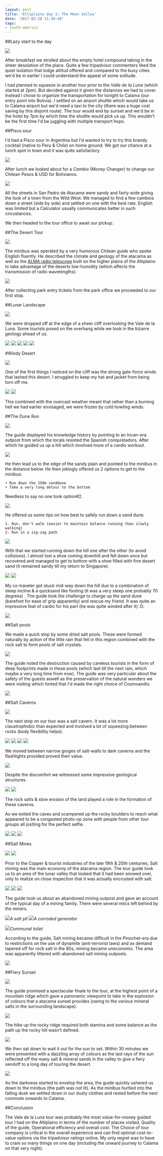 ```yaml
---
layout: post
title: 'Altiplaino day 2: The Moon Valley'
date: '2017-02-28 11:38:48'
tags:
- south-america
---
```


##Lazy start to the day

<img src="https://lh3.googleusercontent.com/daaxply56hZBxCicHQVAf-4D49C8a0hUQyT11-PNiwNGs0XgdSn2UfqrfMGglQtJ8uYec9eBiazIKlvyPGr-JpPU91HW82aBAFcIrgdz3IHwa-VK2xTMVgkAkJPtfe75TrR9GJNa9ISGb_ew_Mf5RikVQiITQmKmxe0D-KGrXIpZPYDOgU-SPIQWGoMdo-Fdadg7v22nMZWNN7ifDx4t4KdAGIXLItZZ7vhRviBT5Wh3mhE7UL5WmCaoSjhqiic_Hf1VkG8Ynx-ZVUWNv94Gn1xp2SOqRng43dJq3-LHGf9KdWhC_um-3eIJcYqZRnbQKHtfCB6pEDPt_zyzPFOLfXLb-PmLitQEuhm4brv0jFMOxHwOLwFF7ZYwu1fIsJIGokUUqJAxQwowEcSW9QY262eZ2Bh5TR0JEEuRaD9vX4BrWVuY42taitX2prbhETfEJLuYPuETZYMfOqG1g08RawsUz-ybxpIja2_yKaG1Uqx56pUNqkw7uHtNazecuzsjhRPJEEf64i6onUra3_3ELwEAPGUNnRk-W4LH5toJkuQUGkKclmYBFaoYwGbJ1VM0BIE3DbS1QGIcEF-1GdJz4sQAclMXhad_VREIRnapDiep1q-fKadxRWegF1l3a2pi4-h_rWeSlfKBNxHZTemVC73ag79orFg-PX0=w1392-h306-no"/>

After breakfast we strolled about the empty hotel compound taking in the sheer desolation of the place. Quite a few tripadvisor commenters liked the quiet isolation that lodge altitud offered and compared to the busy cities we'd be in earlier I could understand the appeal of some solitude.

I had planned to squeeze in another tour prior to the *Valle de la Luna* (which started at 2pm). But decided against it given the distances we had to cover. Instead I chose to organize the transportation for tonight to Calama (our entry point into Bolivia). I settled on an airport shuttle which would take us to Calama airport but we'd need a taxi to the city (there was a huge cost saving by this disjoint route). The tour would end by sunset and we'd be in the hotel by 7pm by which time the shuttle would pick us up. This wouldn't be the first time I'd be juggling with multiple transport hops.

##Pisco sour

I'd had a Pisco sour in Argentina but I'd wanted to try to try this brandy cocktail (native to Peru & Chile) on home ground. We got our chance at a lunch spot in town and it was quite satisfactory.

<img src="https://lh3.googleusercontent.com/6vF9DvrL3vZbZoKPq85ETxEVEaqLq_dHzjGq216ylQQsglD6zNTcq4PQFwNvAuassn4Q2RlHHE9_T6sfWhpR-PuPc99tLDKUrJc7rSTcN6jiWcCHsHQantYc01elRPYMbbUXEuUCiPIVzNTNB6WkK5YuR-iaM45ifmIfjO_p4NckEcqgLpN3oG3KQHtbBQZOwAvHL7NC56-aJ5fM3fkgcJD8eH2kn1cL1bv3THRCyKQvdUHvqPjQDlfPobPOm_0jVyBTk6lYTMyGNkTkGWw9iFuuhnT1bUYsolX01auIlKNBuzbGYfUqXz_g4xTIr2e01tdpzyj8eylkS2PyH63hdb7-bIxwgeBw-H6IjpnInOukDYm_OF1ymb7eN-Yz8OL0tl-Lazo-PaJycPBJ_HEnuTEhqxhy4IxCB8HJy72dJzmcV9HdItQGLM2LhlkHgfD34GOMnd4V1wau9eMciRQ2CgfXH_4Oa13HzK7kelSVD2g9ndFQhH2xfYwpDeWVZxv1Ha5wDmnZkcGOEZAzsDCE1At_MlI7cCWv_hKMhChwt7I75ZQImP9jyIAvsdpFKWXGt3uzsWBiXJQxdSWoKzYajEudPxl_18D9-OEMMafUu6i7mLOJfBuAitSLAg0hGzXDgpMAMb-bvGml_st2-NPtaHWWRu5dcBs0FDE=w417-h740-no"/>

After lunch we looked about for a *Cambio* (Money Changer) to change our Chilean Pesos & USD for Bolivianos.

<img src="https://lh3.googleusercontent.com/BTYdIHjEnhMEuahVkjlvEBZ5XqFuiI4lPFekJl6SJSi_d9W0r2EsIX_lVq3mXx2iwtlH3a6MnfcRZIvN4lbHVkcWBdglNyE_72uCIpI5Bg_5kiAa6fOx1GFyYqs66vNu1rvtRyf53wUDyncOLTyCAgWj9UkYwo0q9APnm4oNtftRNp3Ecu_GQqqDmMl_T-TXxqQucOFO1mAAVBepePGaM0wXo4B6CAegwUtgYq_LlL_3U7qWg1DAHWWoBwH-Ss53jfnyZZ_f9mMBbe8yeX36R4ZPalVjjTBTVczFcpLP_vtePcVoe-HDiKPYSg-UjspM29TJCCm1eSZE-CMIOY-w9v4L8Tilk9kFQYnNOrHzV2tRHhN82gmP_8cQOvMzhM1srzSEFSVIbm8OU-LeTeaW8hK59JuiYg3HllM5fMNAN3Ffg-fbLIuaoOSRlD8BlcLzzYg49w3ULFo3xzSFENLdPkpBDndPekZ-KZvi7jPL7fygv28r3qG4sWiHrNJiQWG3HP0faxSAv4Ia51eic1S2gk5l8bRw_RO2kaf64dfy-TxuT8LmJEVKBai6yHwCxtJ28Y481CCdCe4f12A-weHUD8cOvPhPjYIHFe9ze-Iq1VyQ2mYrqbKI6rkaPHl3FZhHCmOAvQgscaxob16eflAwZRPrtpAi8Jh_nU4=w1316-h740-no"/>

All the streets in San Pedro de Atacama were sandy and fairly wide giving the look of a town from the Wild West. We managed to find a few cambios down a street (side by side) and settled on one with the best rate. English was limited but a Calculator usually communicates better in such circustances.

We then headed to the tour office to await our pickup.

##The Desert Tour

<img src="https://lh3.googleusercontent.com/4v3lnKXAsLdRXmE9y61S4QlxxgLV5oEDwUTAxu6sARxZcpXPQdWgDUB3-C9-KWdvNHVxUQI2MW9i6UdmOxe50We8BAPcShU7XxXlqglhavSzqVCKuf-B4ScWJIP9T_V6LdPu8Uo2YuOAxfbFUFfCdl3gT6pRouMVTyF0my16ICCHkmUFy0UlpHCdPsUknHehiKFK8U6DJdEi7I51IXNBiR-Q3k7ETSjkcyLK6bD0QguJrXNCwtdEjSNk7MauKXZwdW8EeexG2BAzjD8qgA8p7tte2gYfwjGVrQUMTRdMtoBn3oLIAfXrBmcPSJ_mDq9y_CDnXEA5ScN1jOc6rzH_loiac5avtHPQ825KL6BPoHSaqy-mOZJmk3GZUcZuR9a8U84tLJjk9vxz7aWA5O6Jv_lXw74Fk9CNvdUX4_pedtsA456vCn-DEij9sTqFijlmOcYM5pOn6g7UhHaXuAgI-4IYc6wbKXxsg5RUIbctd0k7aQ1Y5IYELD756hALl6mz2G1ZhPNQWVNCtO_2iaKUCFTshotpDFAN-IJ0DBO6rXEcqeKKXlNeI3AqJdLGeIFvcLVEpVqIhwW8inQ0lXobMnLV1iT6qUAgaYKUGKLV6jt7zYCWzzuGX0TWTiNbnkZpUrCI5Ifh-a4xwGRI8QPv5JCa3_FiFBSUbP4=w1307-h739-no"/>

The minibus was operated by a very humorous Chilean guide who spoke English fluently. He described the climate and geology of the atacama as well as the [ALMA radio telescope](http://www.almaobservatory.org/) built on the higher plains of the Altiplaino to take advantage of the deserts low-humidity (which affects the transmission of radio wavelengths).

<img src="https://lh3.googleusercontent.com/rWsVguOHBqWyJ8QthuKjvhAm-W9ML1TTnKT37WG6ZxeXGVDno4JXrGqDguezCPtsx8BE2bkVOUogw5nedd6BOBgsIFAmb7mKSu7Se5UlHrihu15qm4DIkefdP1HzEqhm_x-Pt49mPZaoRYmeOBffP-FZUuhcvFF48DPLNIp3C7OiiMytc4aaaEZzplTliJu80IcgBMGBqonqxai1apG8oEkkp12xs4VdVKblkB-qLbN3Kk4VhOvRYjH_iFby1w1n97KkhiW6KCyyhl-FEhcTRg8me3J7c9hTa1O-ULn2ON5TrIoXJEKA2FlUrVb23PUyDGnQAtJzOC0yvqm5v4e8iolNGo2-Uld_bXnoEpZUx_43Y9gOr8Amxu6R6Uc9oDazycgqXz4MhAn6xYnxrpPkCEa1JAIww12rIXkN5L7F1w3LvZBPPWuqLE5fggQP6Khx0wzzMLyaN3dgfd_oPTgMnKEekrXi5dysR73WGsg3swvZ1ygi7EtrF-iyF1Pv5m0vA1KmQRxEwEEdIBsB-Wy4rIwLriCAASAkueSO-8eec1czovSqEjVwdRvudlNtI403fvnpkKRAlNmhr-5Oa1a-2Tai6C3RHk3bi2DJkJCzglzQdmtinoXLmf1g0mY3ZPey0VevqjeQbme1SQZoVAbe8QXYxh1ZwZ8ZX8k=w1307-h739-no"/>

After collecting park entry tickets from the park office we proceeded to our first stop.

##Lunar Landscape

<img src="https://lh3.googleusercontent.com/Ke28h7vW_gGNEqn9sK97CjElVMbXoIxGc5NiA7anXIyfeie8qHglKgwrS6dB1iAqBq_kRU3dn0HZsFqiPWTlNBqmAOr2XUFaNykGLStz0Xgbeb5u7tQhNl2tiNj6EOdXm9qRk6Z4rWuXtWP_0ndKKTCTyWyo95WIw7z6CYyzenZx6p1ybgJTcC5q7QrqJQIxj6oNP0P_vuZMhshjKZ5dYjPavTLnYMJmwuIoVJBNxI5X95m5NK2q-dJSRmRxE0U1pYN33MOAlkHUFcwTmJRiWsKccE4e3C8ueW-dD7JJD1cGMq4cATLfzkVAB3Fl9To7YObPIwVQ1IKKMNrn6dAzPIlPgHEIVcocTLN62XQhelg66Bumby5gC2hjMQ4y0AC8uupy4Cb5muN5f3HChKinU0iAnAMxvsvrjiefjSUn2gW2Sbr8r7YYvJHIdJqNVzwXBZD6G62dip5GYeGQpyE0HszRbB37sxD8FLDZaTtaZWVDxBYaCB4rwoM-DDNEELQdWoJV96lCuP0jHJACr0JLO4VogAvLdfNb2lNgLxvcTSxSYinOjF-wsZuK2Ez6XC2qT8Oyc0ESZU8U__X8uQX3VBQRMw3FItSFkV0CjBIpfs8f_FCdjXE5PS0F2mX5rOv84J-YWloxp_SLBREnI-JmWWC6z91VTvJgZ9o=w1307-h739-no"/>

We were dropped off at the edge of a sheer cliff overlooking the Vale de la Luna. Some tourists posed on the overhang while we took in the bizarre geology ahead of us.

<img src="https://lh3.googleusercontent.com/qP62XYJcxEGzxWOLXvZVV1wVeAjCf3Vl_tHbHXNer08PuGaHvYwt-fml0_iLipSagK7ru35KtHEII5VEvmtulLNnm5vII2XxbP1un7qxJnGTrcbe0nwHrif004h2Vzq35Gf2siQ9C0TAljcYIzh1-ZHERgVzlgosdw_KUaZaDu_nObe91mNgCoUJzLg_TaJcS9zAaniRroprmr--vZGjKymrb_baWcLl638U3GLWEfqh24-bL6eLUvE1Yhg1vMU4CGsXfgu-sah38l3lazxcQGxX44QOs1LD-d75GjsvH3gAevn3gmyfaENLoX168KHnzrq78ZaaxEpUaoP-ZF6bngKyE_VAupbxR4OsCrLzURBAe3YqJLCpvbncCc0LExQp-1EzkjASuDlfEJbkE8no5kDoDnmwOaWZ2Ak_Qnjdv4N2H5W9w_9DwPCEXS88sW_IfZ7RZ3ZDL_UDNg2OhxwvFrD1xUkIE9mdv_9D-j7Qsm2Qibri7CvJElbN-pw5tB7AXZgYQIR6mr2Ky0K278MNny-a0CnfqulcfMbOB8kRd87QZ4CAefEmKVgReEK7rtFCH3FnASp2N81YbToUYkfDZll8aiUUtoorJcO0vGwuoW39MdIURTd-c2G_iHKujtg1ZxpmQvm3PUMxXkIlyVjy9XEypnMg8e55X20=w461-h306-no"/>

<img src="https://lh3.googleusercontent.com/ZJyPKSVsVKRmjjkv7AHa3JXa6fhCdj0IQXlZF7X2m_NJsFXI-Iur9EJftXgPcappgSqpIVn0wLKHNkOkSgDnOwD7XhvngSD8uLBdIaATuGV-2hqijD4EhbAucGzevUXIUdrQZ82nMyjEz9SGuiYu_dkIjdRq5dSfRnP9G4KsifPVKb294tWPZChLFa1YvKSnEC1Ogd6CFB-wO_OegKMz9Ak1PRCmsV9zmjPz-SFhzsdUk-IfEsAItEtvkhDqa_GyVt0VIxPy6zFMR5HEySyK5mwGHyM5hkeFsdrkPv2NpSxX9SQ9Jq8OwkDkWViXTtTrmT9a_U-6YhjLksKhcrHlGRjE7rReM5kRtb5cFnP1AjBXvRIjninmvN6itJe4RGntezN2Fuins4HVMb7KtTrvHqY-ntvywA0X7OIK_mu7AryDvOYC6vEA4lG51-RhG9n74-2Lx037sqV-M7xNUjJN22wqA1eUDurdkUWxCmFM-gWxG2hkLnehPxOGiPHZkclvzfutDhsgSAhCDCh0arPuCYB7FsSo20_0srqHSb3y303j8H5oNsrz5TBafRKMFBBdLsmho669UMkmVNiYhx6NKzWoL-P15HDgtwYA8YsLB4_LA5i3eNZxpKMovXP6m_Nbp5iR5rXWLudTCQKwXNgZmMylOaRsKlbHIX0=w1309-h740-no"/>

<img src="https://lh3.googleusercontent.com/yNCEecNwxSrMbqi7-bR1j0q3u2G1r4rswws__EbhBpygCXwIXpZujiiYxV9DPceRWFwXwDPSdRRckc5enlOzvCZygEw6lfc-adGiJVx7IRkFW5J_WjG6TuEeUj4bpO5kKhLIlDCxI9hZ83zDK-1YPX04H2D3smCu05c2mL3C6zdZkwmPREKwI0Qy_eJgXxTqet1GQL7GNkEvh_DlnOxcbiNucN0hCVI8yVqm91Rg2N_kISh9OCppyaVMvLBICQAo5Z4M8yK6xHYUJZiHZq1Uc7p0DvWsB8XbKfko7FJBHzZtJfCoIen7xM8ovDj_5kF1TAv3dcAzNIdPjZE7f65ECmJkr3u5wiSePFGN0MfjhTSvT0AzAraxfSUDwDnUraKL-7lwQY9tpRhREkQJ6Dzmetu7L8d_0LrX2tJVgwi9EANAEpai-4lipvzZr1Bbdvc08GMsOiXctCFfL-tjWd0ViZ9ZkmNjHnu_mMS5GqzDAMeZE564QnII4T14JIAVoolNqRPp06t11ecmgRzYSD_JHOeAe7oBE1U0JybB-ZiRFK1H82sceDYYXXevT6TRg6v6f5b72L6D3YmAH8YoWqj6vRYgkJAN3QihNtDvP1YlVJL2v8ZcJFRzb3AVyJXZBw-UmqeCQ3b0iE3MjOLSFkZDAo1I_Wq06sC45Go=w492-h740-no"/>

<img src="https://lh3.googleusercontent.com/IjIIVZ6zCTO40YoFi_7geY09YrNrWLUST34WDTcc7lufxXmNTNgg1tACSSX72XyzyL5ZFSDp-YrBtrlinYapfVoiC2td3aKI9Ml_WCUM90rwMedrgLmoYKrGfnskAohFCJg6d9Gd-e3GtY85K-t8t08UYhsxlIwPn3v6hB09nLC2VjXA25LwhbF09Tz4Pxx1tjr2askxGc1G1dYEi9_IPJCMfQCpHg9IQc-dN-YHPY_d0LyRimB0ARxDIdm0S5yi3HIGbUxzP1dOZLgIlnagb-sGViyVpkjDMYSnheOymH0iEskHjTCkfDIhRaZlpLdHulACBS298Al_UOM_n0SJPrCnnFtQGBnPGK5hWqyRE3nwL_rc3viR--oty0_7vUQP_f7oQg4SPWhk2UsGPWsbPORE4KM2zQJ6sW1ZWzrP05AsRb5suByDeK3Zml2briYZjHBQLsnufFL-2IJy9pIgD37O0iEpPUX0RSiQqG5g8erPIlLQkGGWprIQquzK5u4k8Kw12c10O-dhpl3mSqaBEtL8akF5mbChaKGqad28mVs63jF7P4aqvLXbZSA67dXpUibJqDeMWJDYVfzrO5qjDr-OO6-Zkw4KJF8enrTJLdaTYXTXc82N1hutkDwOyyqbVM5dD8DN_whM7EhDyBHPmw1Om1YrD2hiWg0=w1307-h739-no"/>

<img src="https://lh3.googleusercontent.com/Ke28h7vW_gGNEqn9sK97CjElVMbXoIxGc5NiA7anXIyfeie8qHglKgwrS6dB1iAqBq_kRU3dn0HZsFqiPWTlNBqmAOr2XUFaNykGLStz0Xgbeb5u7tQhNl2tiNj6EOdXm9qRk6Z4rWuXtWP_0ndKKTCTyWyo95WIw7z6CYyzenZx6p1ybgJTcC5q7QrqJQIxj6oNP0P_vuZMhshjKZ5dYjPavTLnYMJmwuIoVJBNxI5X95m5NK2q-dJSRmRxE0U1pYN33MOAlkHUFcwTmJRiWsKccE4e3C8ueW-dD7JJD1cGMq4cATLfzkVAB3Fl9To7YObPIwVQ1IKKMNrn6dAzPIlPgHEIVcocTLN62XQhelg66Bumby5gC2hjMQ4y0AC8uupy4Cb5muN5f3HChKinU0iAnAMxvsvrjiefjSUn2gW2Sbr8r7YYvJHIdJqNVzwXBZD6G62dip5GYeGQpyE0HszRbB37sxD8FLDZaTtaZWVDxBYaCB4rwoM-DDNEELQdWoJV96lCuP0jHJACr0JLO4VogAvLdfNb2lNgLxvcTSxSYinOjF-wsZuK2Ez6XC2qT8Oyc0ESZU8U__X8uQX3VBQRMw3FItSFkV0CjBIpfs8f_FCdjXE5PS0F2mX5rOv84J-YWloxp_SLBREnI-JmWWC6z91VTvJgZ9o=w1307-h739-no"/>

#Windy Desert

<img src="https://lh3.googleusercontent.com/4M8_41bJw0slcu61PC4sAYgbv0045Yt6zDdNG2-Jbwk9ZdqbsGEFlDEaWxGclwuGw2z3mr8cmz3EdM4zDiULdnferN4JzsjTxcSA-qMib6WNHDBoo6c7-szwRxw5tiAj9XjZo0HRsoeNXvnyNE2iiRpVRr1SiLr_Ox07Ts8M7WaixMUV_kRGxxbE-qmc9yoJ1LZj2Vz6SvajgSkVHVtjwRzdZWcxIuGso13t8DGVfohzFlNhiZkiBxyCAPxtAT245rBGYFYcVxhIivbu0ajQOskkO8iESMbM99hgY1RClW8KAOXqcoPJ0StKR0MSCa6jr_SM90slTaqSWS73bJelwnd1b6ugv0YYlOBXKc07MQXQRswHy0HBSh57N3Z_zXQg1Lva7oBTjt-SXPOkuXWNETngIOde_ytuhX1gUHckn7Hhhh309LXfJdkmdtLk9boi8Q8ul9d8C28qginaMlo67_aJX4JPIgfwtFS3zU8YmIdFJdDSIHpl7MyzDqsPXCozfsRyWoMIOAMbiU0H3QSPddJz0bTvLbhK7ewGpXhVOitvccp5tFOQZMhPemlWzNL-If99B3aHuFcPJhAApBLj7MoY-xlVsLja4wa4r2JeH_KyFp9YoEknaViAEy89ly0_TlXDKyAi8gy7foXJ7GGTaGV5de6T8bftVlk=w1230-h695-no"/>

One of the first things I noticed on the cliff was the strong gale-force winds that lashed this desert. I struggled to keep my hat and jacket from being torn off me.

<img src="https://lh3.googleusercontent.com/sR0uYDp8VmCT_ucbb1J3Tqy6d-I0_QjP2M9SkkANVcBpuTQSaBPq5v1w4tU7SdgKIvIQElwiMNP9sk_8RJ5SsAkV0fCOSAIMtlb8GE5U6exwjeyQiChaDLKuzBF3xQg_1iLTCQpWBWKkefa-TKXfK-xR1VZUN0_Yo2oSOuhQQryb6zkh4C05rbOUiVOlYA7Qe9U0hgVe6NPt6e459ZEk_yG8RtOjbuF-jRBxLkfGEhrkzYuBZ9ztC3WjhtOpsqf4ws1H40YA1_E7ZKUX3jVpnxuaWrmEwJPbRdzrwsy4s8qEvvY78fQxq36hBd-IUMGPoLC4wR-vk_977Q1RNRHQ9KMDhQPdpQgz2jNZydv13iVjcGSAlmsMqmM6mykEH9tB5O79TaLEnVFxk3B_SL3cclCQeCQ_H91feQsJ2ln1ynuHRk2lSmiQhgFIb3pxkxzmGxzIqGv8vSyMxgaCZ9vej5zzWRTwpqZ8-yt7M-NBsb2X6vwTfeivdDM6DZdq4zDUOj4g63i-5AhVf1zdtyfRPQpX5Ty20x1q95oLvCg-6eP_ou5if8WJCwnSUQFmpRQFmytVjXBq93y3ELtmtjHhHlC2mzXnwZHbhgEiEotEHh5m07WREelrhVSHB23JUhKQjm0YTVRU6qJaWPwQ0ti6PqVlaT8AIdKKl0k=w1113-h739-no"/>

<img src="https://lh3.googleusercontent.com/IWzhTFi9wT7pSLhRnK8xAGIJyHS_gHh82PHTXKXhi8k9cjhhQ5hnP8jKx0teM7W97r7E9mJakdOrchJaZ0Sa14dS1fYyEI2pAbacZ3Z3x2GrlKFOlvljWm3YflEAJJIWPpc3kzRFb9Ji1HdttBDlpDp3PvwIGVU5yjaBSLiYnl5_Zy1ElS39Vs8x2djg6y20ingtiARRFl40gQVrH4slkN_ybVuHQO8bTxJKKGqak9oTwB10GsHIYKtkeIEdkAeWcmwZWExQmu2CuU0LUYW9-U7ou_otKPc3ZNyV7Y-AK-lHDfBhOeuVIhpqxagf351YdRtt6d8AyhsG088dKijg9BuBe6qEDxYk2Kxr-aD4-H4nbwXq4cRt_zEUxTvGcKzFrvOM4ne-dnI5L6u4STBw3mi1zAmG9kxiEvxy0s6l-y9m4ipmqYoERyS8XC4v-8HtfUV3Bzn-vRhkvaP4V8muttIf7OlYKaNjosqTKeEL34KTZgBTDIP30hW6fTdoQjKWOIhyS0QiYK3iIg80YJafKAqAX1faeU5BZfDBZyjxgzskAzjfjczyZcWwRTRqYIDQM879DX9EPoK6GvfKaOuThYYMGR0bdjPRfO8-o8Ns1h-5KGhVAtHXRghQDzF3GFSwqHtDaZ-t1lF7AXTWBO7MezAhpOI69ZMBq08=w1113-h739-no"/>

This combined with the overcast weather meant that rather than a burning hell we had earlier envisaged, we were frozen by cold howling winds.

##The Dune Run

<img src="https://lh3.googleusercontent.com/KDgz9mKFv9LXaWaN2AcRtddHvlBYKCxiCMsJFZZZ3s4TtlxAdjzLaAvEzrjvl3QkRJFo-FfU1OINN_-jEMGDi_2zB16O-FRlIWWRYs_3KGDayD4IWaTCnv_2_yK_ZhDdNAQU6pqGbQKSq4YWhurCfUAaRzKiEQR5Kcyatv_4paXdXu9ocvL5FzUNJH8rHE4XOMrybnKrvitAUTJotTvoUgUIL3orbbseFU4YsUq_-PkcJYDbZ2AD_nzjz1PdapTmvbTpwTXbfhWsQi7KIaj8bWP6InBIno-Mh4XY8l7IKS1zGZ3Nxa7AeEIr3RJes7VTV662KS8Cr_i9AXnnGcygcm2zwxUUVgtBn7WtJWxr5LZ4T9MAQbHUf0gPMNrC3Lw4_vAqyAT3pt_jofsViHHvDvhHnUiAYK1k_inycD7BwTE-A3RUJo4G2XKyemKDGIIGaaYyub5xaHUbApR-DDTdqLwdddoORDFl8VHrqmIdRgHiMTbr3R0G0V0WmALJps7FY1EmD58f1plA85HReKzrEmQDd8CIflD93IEmbSlId_Ec2tDbIS5HX6H3kAt_c41xTT0yMbqN6srSVM5H1FNt5BQM6T9yVM4eak1EPWABp50Z-6nOfoOu5cWL2neawU3eDhm7CsQ8OvL6diXzdbwIGpFgUKEH8pBhahM=w694-h392-no"/>

The guide displayed his knowledge history by pointing to an Incan-era outpost from which the locals resisted the Spanish conquistadors. After which he guided us up a hill which involved more of a cardio workout.

<img src="https://lh3.googleusercontent.com/maqsZdSZN1WiPUrIAPoBL5p_H0mSgZ6CR8Q1zWpPGu0qIA8pwasJwCebL815KsyudMS42E4rc4_gpFsEd3zwi4GtbIo8FafTt09oT9qPSApiypmczfBTECa9hv_IBVcR6GrzxhMXDUcHiF6ayKKao6g4lKxyPzkiPhcQH-FiBhVjv-w853H45Ycd1-ZYgs_7Z-V_wZlye5dAIe7zUzALzxixk_9cLusA8gGwlU7GniT4GrTykJg8xeGiRUPpQyvq1m_xvOQbFkBOKQ0ZbJDLce1T4cMeEGkHMhuwXQI5okDvDCocYGKfCnZzOe1oUZd2ET2ixyRUwRaIqsHC46j0wd0s4CTUTWUQvGuQfyyWOrXFbAbj6HsROmAlnK36S1CDslLaPx2D-X0-Bmm250Jw6Pasjy4rwn_JWSipZfWzbsi-9iA7a-Sib8nSReGco5K5aIT-6843Ubcg0_Kwks722ESijOVqtmYQSfiEcB1yZ2qThomHJEw3esbkJpxsvuAp1t6_8b6DflglveoILCcpHJw7GLdM3Ch93-pA_4sfMbeCy0E0pQ7cFC7o1LCtPnrQk2MhscEUuOfr1t11okwr1Yh36qei-htUDFINIG6W7q0p7xRBQeSinAGPinG8hInEX6N68pQWsI0sMuUejpNTARISLc6eceGhQXY=w1307-h739-no"/>

He then lead us to the edge of the sandy plain and pointed to the minibus in the distance below. He then jokingly offered us 2 options to get to the minibus:

	• Run down the 250m sanddune
	• Take a very long detour to the bottom

Needless to say no one took option#2.

<img src="https://lh3.googleusercontent.com/U_xR3KOv1alf2yim0H5pL1l1u9NyQLbOEgvCsm6B6Fj27brd3gf1KNyHo0gZKXwJ0zL7gyoydjd8XOxmgPpuMqtHjwK-ZnlOOF9_B9t1uDlONDEycQIO7rgOo4IXGuJSr67CnoxVeTpyyA3sbmbBhZ69uh5otzJFEQvqX1YatD84Z_oHg3OCwhve2N52z_Xa39HpYEpSH5NNf8Kzfz13YvvLVEtTW8MnIqmAN6W0o6xMEjWuxiiYhay3NaDDQnYuij8o4FgFxwVqZSuh21t1y27ozDn9wASPSiVJvHf0vsbIRDTTv5rjBBFJGLAWPd5brMoMMvo2W0IZEo5K5FbgsOXmGYNk_QTx1hOAuR2ZL1ISH0zbtiEDilZcXIhgoOJS_9n-QYzdhdW_WRx7dvF2hY5_3KBNE1_ybVFry7THCQdQeneVVAlqkPBacbDPT-4lBFigQZhsqsrrniHVt5-r_QlXMjXQTNA2HDpdBo0qElFaODtKIthquxmX2UngiyjRqRVR517gno7RsmlCipO5DjZorq0ziTITl4tiyp7CyYkmuogbrV4dwFyOw43YERwV7mJontiiQ6DoYRO9Mh3KATMY0zaz1Xs2UJY2vOLo3IyXiSErjVD8m4fdPAjpXhNTYXq-Gp2QNGEd0ax-qt4DbuEa4SSlVq5k-fU=w1316-h740-no"/>

He offered us some tips on how best to safely run down a sand dune.

	1. Run, don't walk (easier to maintain balance running than slowly walking)
	2. Run in a zig-zag path


<img src="https://lh3.googleusercontent.com/Rd47PdXrHtbTHQENHeh806pADHGdqhj_Ytzax06eLcsFgFSQ92tMv2KicOVJs-2nl9ByGU5m5DW3fdiU3uqNKkPIbFAJBDFBr9lNQfzhR0PQpYxbJNyUiNwy0beSpFuBBoeTLFuS-wFbdO2nAIaKweEsKP9H2w_sovr0his3ioCceehMzGdUZPzT8q90VZFm3EHrjjikdoSj_yts7IoDTrm6MdFkcy459NKklcB_70jD52Hj2Fh0rNm2kHF_j5qrL6hSy2uN0YKbmeWSVojK4FM5oUgsGSiVSxxUUw2GgpZCaUZ65TK0ryoq8U2z-FoAU89NkrCRe0-SlT-mEomkaw5krCktjPqRfvKNP31_E_N217gaTIhzlwtQM7DzVBcZWCEZEIxBKJprSO7OwiL_7ZNdbt-yJv9nzFGV7dGsF88ZoUo9DumJbzuUxTfdaawiXUtLKxv2TsbIi9FZvTpSPUIuEBY-3nTwTMEzAy09ZWZ2UWRoQ-dzr0nkg5eyztrZP6L0zmegT1pZVR0tOlzJJbWLti7dYROKx7HAugyDd7IBEVcBHu43WvKmZsxBliH0czhj5f-KXSeWLerfE25F9IjVZPuZJ46l7p8g7iTe_zZ9mGYf4niTSCl4qeks6QPslAWphAHEhPF_dKx4hkO7mWhyrAVRzMFxyko=w1314-h739-no"/>

With that we started running down the hill one after the other (to avoid collisions). I almost lost a shoe coming downhill and fell down once but recovered and managed to get to bottom with a shoe filled with fine desert sand (it remained sandy till my return to Singapore). 

<img src="https://lh3.googleusercontent.com/tsS-HQuHpaQ9IqbCYN3_-Ocvl1FIPlZur7tWZ9K7Z1Hs_FmubCQ07qH_bReB8Q4RWJl57GZekGVH-AfdMtI20B1JA9q_ZKTmU8v3T7R2WKbVXGGnB0DoLYgLVYLQEO9s_hO0DR9eudDozUQu1KSPMt0xY1NUJ4uYg8RMJlk1XmP0bw-FNXgB8NNkKQqTMbPeplgl_Cv_zYXMRpNkRAmXY-CQ7Wvf9lTQHpJMBtI35TA7NFaHmT9FKOawGHmRrS4G9xP9ueowAccWavuYk5hLIz0jfCUKRRYOK61_5UOamsUCDrF1IJbituYIEw_3thWuYVxZou06-gsmoFtuhCgwLkkVgpoZyh6ti6vUHHr-cZAx64jogxvoFoJ0u8Q83dyT2VbykwpIzm7g_ZSCQJUpZK9dA2Ktglwpw69ZSr32Y_nC0xbFIKJmDJLIeTli6AxKq_b15EdxucwGv_Otwu22q-AEatya48K7yYiF7YrS8AyLJlHblWliT4UkbjcSTLgqt6u1Hc7KQVtfk4tbju498sksupe7x4z8xSH1dRfq9hSKAAnEb9FWFc-jjYssteN7ijLr4_zjsH3eXG2OQVGcyxeyYQzPybhyoGKbe4-N_YI7_f75UKjwP5lMfD2FdroU4cOH7iLZSbj2nlcvXueqnQ4AFrRaj8oLjfY=w1316-h740-no"/>

<img src="https://lh3.googleusercontent.com/N7xmckJoxY-3Xf2gbi8fYGWg1ES7nhMvNFKRtg0mqZfeelD3DFFUkX3jHHWnV0z1VKZou49jJdoKGVB4WcH2sXJt0Jm8endUHshZVTjm4RR0jjmDkJExaQCnt30EYNK2aWjjRx5jJSUpSsOmq5FlMu1BJJ-70nZuIczPDtU6OmC_Paz0ezIS1Q44-zDbwoKRie1usooqBy241WD2vkwaMAcPgu7DEQMgJBk_jTKKjLyUisNW1jtof6GXSzi6OohNgxtiWJTPTu0uYngdv70in_stZodIY1DVbvUJAwmZLU642kV8fVmIkqcWIb61jNpTl3lAgli9xYWeWDiwngn_akeqcRUb0PLR2uiTpLpsNODb6gv_SLe9HdJEIJEBbXKbbeGXS4pEibx9udNc6-OqjhDqqciM0YJGt6Vg2DhkFwoLCHdGN8IYzHjNe5GRxoH-tx1qeYt7Zg1sttGyEDClpKsAMcW2s47mAn1M8bSZrS_gK8CKlTN8ytmDaF_TRO--Fhy-yCetVIzrL3Vym5gsN-KK_4OOCib3l8RMIjZWK0OJn4c4JgiB70B2A5ap6K1ctzyyi05ruXVzogRXNrCPuD5eoa34XzDesXxnUjj167sookUzO10ZkdVBEAvHBwq57vXy7ExMBABmBfRBOLkyyqVdFmAHrbZTicc=w1316-h740-no"/>

My co-traveler got stuck mid-way down the hill due to a combination of steep incline & a quicksand like footing (it was a very steep one probably  70 degrees) . The guide took the challenge to charge up the sand dune (barefoot for ease of grip apparently) and rescue my friend. It was quite an impressive feat of cardio for his part (he was quite winded after it) :D.

<img src="https://lh3.googleusercontent.com/XlCMLBga5RzFNupu_iDO6Vti5IwlRI130xfg0YWa9-c8L920RX4gTW-9qdXjabUkrVMfJZT5Y6aWU6O1MCT9L6INOL97ufPr5-aW5dJ64DVIMbx9MvG0fe5KC0EZQNfvjSU0O5wEGQXooaLT30hHplItCV_gv0IiIbnGNe8Z1DFacn-4p4sVpU9okyvpyBHrESF0C5RU5OqHVBeQhAQBXw36r8kSK83efxn5dCstl_FWyeMEPPu1xgl5BNWO4hlj1PlJjCMTDeUdOdkBShvAsuzNs3wB7VoMYgom5uAo_eWm-tq2CFKnNayYwI1zVf8DjFH95s3aFoWlHNY4F47Kh76GmhpZZfO0Upfqw2Umuyd2bI49YFdVjBsUgHT4f3ORcW1775Dz7pVXtf1KTN9pLgSeVNCMLSdKReRcNyaF9hAbfhNoxbS09HLZhdsZoJL8t83pNk4sBsOI4pR4IxUpSZ7RK_QfHuvcBBc-gO4BOLXRHW1bttij6EPuRAed33CKyELKgRY9_piu6K8WmdCxyuF3bbK4HP-yCvqldcpYSWN3qw-HMUQ2q_cqdxE042eq8b6q12Iu9XspH60Pdlj9kjCEktsXs5EnC2gqNXklcwTkLbkbBpLEWzqTibKcFWTKC7Vpol0D7vi70WDoLJTD5mPlY6k1YqdDbow=w1316-h740-no"/>

##Salt pools

We made a quick stop by some dried salt pools. These were formed naturally by action of the little rain that fell in this region combined with the rock salt to form pools of salt crystals.

<salt pools>

<img src="https://lh3.googleusercontent.com/S51Fg06QNpSPHJZUu1X6Y0qsOLej7otsBvOQ0gWqufeWStPFqPVeVCsn8YH7zsDwGD_b6-1hpmxMET2e8PIh_Lol7h6aFIaIe0rnSqIoVqp_kNhXGCz0eXLQdzXBSm_5wiFztBz8zkSNU4nnYj0VniZq2-eGmL1SawsUrbh29JZyYI6q4z48mWBzrdfN60wtJ86e_XqkaHirj4zw7TNZqf5UZDb0eKpUTU7jZije0YZ-oB5EWnpxao2GrghZ97ooxAu5sJjOpcTqvP8CHxdfCnjMiQbxdUZWOL5Xd6ADJLafoXDTRuK4Qw-nlVhDPGOsOLk4AcoSEMcA0f6icIYF1JI7Ubljnick4ai0H86WJsi3C3vcnCi_SkDj_WCqzsvFZkzDazb-z4G7BNYj0DglASxUMnt2mKlp3f9Qn3WGbQJ8yXC5e63g7lL8kZisqDan_MFXGPF9EonDHY3cZAfX8AtR9bTnK-Dszq4Qm7F71h-9fIAi_ZjgC_a7u5cpdCz7ZX1REHViSmmBKelP-huGhLrzR0zAfqzZy6n_19tZ-CQU0d6VWfI29T4sHD0afGjOytfKMBjF4ebhAOjFduCDl4SgnxBauIpMdXoex_MJf6VnRLQ8vl0AN-E9XKTer0JLPHFtAszsurA21by_4EMogntOa3gzmpoHex8=w694-h392-no"/>

The guide noted the destruction caused by careless tourists in the form of deep footprints made in these pools (which last till the next rain, which maybe a very long time from now). The guide was very particular about the safety of the guests aswell as the preservation of the natural wonders we were visiting which hinted that I'd made the right choice of Cosmoandio.

<img src="https://lh3.googleusercontent.com/QiHieEDS1DiE30vHB3bZ2XHmnDUE6b0ss9AVXcP7cF-5AMuKbwFnsXKbTQyTKRgL-HbB2uT6YAJ8Stu-NuWJ9T0g-VdCr96kvc_lilfkq6M_4z92tc61THVAnup_4b-rnF1m1wXqsrGbqlJEZ9-ytnt8mTTGBqrnms_TUg6si0_OUmktvOUi_rZ60ujUv7p3TkkK2WDqi60QHtT1o9ea1gdD_1pvlMhGguqRaviEt0NTOxIqmmA4m5lkBJaTCXGs0QkncP12OmAL_FR-7f7St-dl9eR2N-rMFzuGmaSzYaDLj-BZYwrDLLeIW7z5GDrHm-OCtmn03IH28yBQwIvEp7z3R5CgyUiw5O4umZ2NNz4CDBd1pVYmWecOMiYY1FSsQSppT6yV9ZqAcWevRsSCtnvgkuv-tjcbPEVqMFZf_DCPHk5YzBInJMz6HpCyJt_MFvLTCaykrivfP5G3ooI5jQN3mWnbt0k5qh9mfbSnLmRtiFdVKSuX9VGjoXiddSNPzhLQshUvUf_8VdrWW1wTkZg030Q9dAMWqoUZbXS2UVidu_dGQMVXzHDH-NmpeMgIgw6ntLiM4WQ39fgYHaX7gaVjmI6Jz0uB3P9RaVjIe6_LFkyaNy9mGQDiQLBf-U8txi9poFfBfXXStwY0V-QoJEFRHUyAWVFaRJw=w1316-h740-no"/>

##Salt Caverns

<img src="https://lh3.googleusercontent.com/7B1qqjnD9eejxUc17MEIErW2u-CeR5lG8NdSrEQRb5pjTfH2io5VLx8OdeUQntVbdw3kI4_8s8pnJjIMxfNlfRcsRnLM20T51O3JCBLFYoGNjdxHLYSp3WtsBaHpC2bfJueeuTDSniTDJNh1UlhdFxIOp9B6NEkr5vv0UHjTACIYtdYtKzqNudunXYr6azTeBSnueO7gy8FFN98AcnKxUqgSm4IFDZBkYOgDOUtvHrEGzJN2lKtlYMnSKNO_7YxoWluceaf4HmUeB6r5ekZ98tg5a9TJHBOniqAY0SR1FLHZ3E7r8ycAixl6y7Dj8wWEvfLbBlSi0UlIaRqddSELfM7KaV06Bwdkrazb85gz9us01PJDHy5dUa-ZovKChZqsoJbimTG3ZCUCqbMv_o7bIAwo40qKLyjE0e8-HJLsSKcBmwQFzENnvgPyh9mh_3KIhe5o8LJNQmFBvhEXgHCPEGobAAbNohUlP1bnwjwlFT9uCOnpR2xQf0LHrJz-7NDDP174ynoH9SOYrllr9Co_UFyrPxpKmbFsG2lQR5tZtOWTulJLzqmgGcolUvvplFr7Mp0QdszAj50obxNjrGV8w4XVJ9adWb0mTafyAKfuxXdU3kPtf-D3jzQ8zUfFF3PFeYL26AVt12n-G_mvrdN64Mf-D885xVl1pAQ=w1316-h740-no"/>

The next stop on our tour was a salt cavern. It was a lot more claustrophobic than expected and involved a lot of squeezing between rocks (body flexibility helps).

<img src="https://lh3.googleusercontent.com/iE6osNI8IjSKw19tEhnh0Rac5fRIEzAN3Tx-9j7WAYLvumr1BlzDgWlIhCKXxDHJRAlxvPDMB-lPBVOpD4U-DNL8efHTm7_JAzHxr1sR-bXlrdiSKoeTMWmyGqhhUoEoL0upEbqvwlQ_Ocmzk20vHLk2OTFqN9QDwV0L5JrE18ir_AWWIlfg-mOTKyAQZgQ565jesSbOrVIyj-BPfyk9vlnLZtCh8J2tslkuZEy8_bq8ocEKjvD6uz6o8QOrNnGE72SqH5iry1rzwTHFRsm5p9U_YWbBj-M7voFdJ3iN3Uei5kYk7cRPijYTXLFkDf9UShf8Nk_I2z0W7RJf6lTenEz0TmuhTkwAUtBCmL6ubqEJwJtnB1SwESVHoViVigJ2kwT4MHZcyhxMRCnTuo96uZA7K_HAbY4pJC4DOooydGek2fPNGW7mnLJ_fzhSlA3L5ndb6WwjKqijgDmvIsTqYifcm6BWaanvEniJTYYbejuYWGQghmoqqPgJMTGgSbKMAcIWRS5ZIAYkzgZnl7FsD6_-xcaqo3tDjw-UiuPjCDONY-oWASyuD3PYwGvF19cgl-XBr7rc3hFAWUwa4uZmm-7b5yhxhPLGYgnDJTSKIu5uhWNKkGk34y6g8nUiiSfa9My6iqA-p5PtZLZ9XNiMrRn397ubksraUbo=w417-h740-no"/>

<img src="https://lh3.googleusercontent.com/2PsTjyuPvITEFBOq5fRZ_opvCvwWG0qA-uOZaPj92kbJNCgbkifBrH205ZK3rkF89GwW55TYkCp7s5EuIdk-pO1otcMtEqINFU9utf-lT83Khi1Y6KFQbu5umxHH4q6FWltpWSvP1U0baeFx-irWL0Jg_W0tswAdHDVCfOF9u5MpFUS2UxlQpuXolnSSI5VH3-LRjyRwJZAanQE8_yCi_6Ztqc1FmCswqrw3cetaN3gUzPJopQihdLnq6OAE_oMr59FUe7PLbf6KGiiZJF4ZDXYYoDaasARjG6CFxmtyMaHg4VUICpnLoUAdxBbBTk5tC_H7khLwKdvtnLOuq79XayxqZqPyACvCX73Mwd7GmLt9DaYU_N28LWlN5TcNTMQ98xc9TVHPioDm6fFY2SN3vpBzRG_XezN9xaRxdeniLHptjb1fta-kLltJ-8hdMw8nXWxHUHGJhqjwP4iwELJhyHjyQ7V7SvEYuP0e9t6R5J-qYasY1Y7XYqwB45gRqIgdWQJwMm5QFBoksJFv7qkwgkVj1jXHpYVR3mpwd_sMpORzQgBh6pYMhWSFpm-qZjXlrn0sx7CEFQmnjM8XY7TDMhfXvcoT7PMv3f5WNwC56gGMafRw_fF6cjaAgjyissmsSn955b6T8nqV2vWp6kAzDCwpLIAgfZdPbGI=w417-h740-no"/>

<img src="https://lh3.googleusercontent.com/Lwi92ctsJIBooEKrFb2Tr5oFw__uPASHaw4ryL41Xlf6emDSLs5wthAYnh3cmcZ7ml3DY8YdV504V_OB1Ivwe6_iPVvPwmzTaaT0kX0tlx2yiEZXK4ZHmnBivk4IJTfsft67l0QbTUDCy279y0_GtUzWCzFQnwedbXAmCcOZbVcvH7LUnguEY00xiXOJm_B2CTCbVoJJboe19LPYZqUTMnizqyzuTlwR3OVYFV5FTVWwIL6lslZ13Ei7e6m31ml3MlA2nPZueoaoceWYe2oAlhWh5fGnm5e4SyZDs9G1xdDAKutG5m4MwF196XTXv0SazCF9GWpC6UaYhquAuzl-fm9G2GvGlfxqMqpK7EFg1OMxajHR8P9fPYd01R_AL7kAbldc8qwTeAJzB7Nu_NrL6LvxbuViERFaDAschs4eLYKjFUj7tayjW3HXQ6nnq_Kk0IczC2bCdH9mIEkJce0fZ9_S_zJrHGzBmP2GIg3K_Dbs2Yq8tjffOD-w1caehApYfz9lqFyym_69hnwHXeDMQufGm-6dbtZtJcgxbrOA-MF3c8SD8ttLR8DkdvWjXq40Tx5LwvG9f6XIV2GZXRzRhSkrubWFHMgyoeyibV2b9iITZEEuSTqXM24dNAiBk0jZiTejM-Ih_9e02hgfgvGtwg-Ulk1YjrUnPJc=w417-h740-no"/>

<img src="https://lh3.googleusercontent.com/8OPFWjytYQRJrHCZqd1C_w-6U5oF0N-_nllguyMrhqbGBEAOuZsr1BHvEp1HAulZj8rTLhvnfZJFypgGM0dTCcwW3gNYuVR_GClQxT9RQskFKewV8_vTf1GC_04LEzIXuaVNmb-qDcpC9b7zAn3Macc2wIRgb5x2zRd1XkUnB_ttQXXC95adDA1zcIt8vhaY4cKgtdomeIiU8piqKXVQMP1O7ksxx6dPQPcTOvJU8z2qC1kjXXF15bwTOoRAaYcT-ffS1227xyZ4sn87ZD00X_fgktNRXBmqJ39pXacjf0inQq71f4zS9yGxfqhzI8cUKzaLKgtVwfAY2TYucVt7D2aJuPHTV_htGcmE2JB7f2BAxe4tqHxTxo1h5o_znevl4p1_9MBZ5imae_4G0Ba_3H0ntjYnWnCHGFmA1H-ODzCEMe3e8TpAcUHwPfjLCaLhoPaihoBFaa_1-DfhWDOrGCAUajumVgb_bHFXYcjjciFy_YEVfedw_ObAZgYTKx_8XbNCMJ2yXgGJPvtU69xkQ-XBTY0NAu6p0DsVcuCxv4V_6ePWgpCfckC0hS8a3BYSEhc0M7kRgT2GjODMVyK4Y4Nfj_kISE_z9ZFFJ952jpxubtudiGbmDYcV23ade_8tvAo998aMHaYzcP5BkMcA2Wl0Zem7YJJ3V5c=w1316-h740-no"/>

We moved between narrow gorges of salt-walls to dark caverns and the flashlights provided proved their value.

<img src="https://lh3.googleusercontent.com/qfRVIlIttGltFK4rfOn0e2LxtC5IrjoGRiVfOyib1Lng3MvEDDOzKC28VJ6ZkLvxJGtS-zjbLt2BoEjjTQs1Ji3unbQc1wGJiWasxxdY10-Lzi4FsNbR0vGK7QnmXye1eQAu_Gxxvwj6yX7R92pearwrF7UzEu5xsTaHWbfG1TqAtZYY-UBXJI0UfWTJo0_CzAtEdkgCsawxXfMwICdlGkbDZhTzzxdtc5_4v4ht0JSudk7at7acWTJtCdQmPxSLO1D5lcatlR5FtCKkR4UlvwvzwqOf-DsqZX-OQwsdafJD8U2x5zHZbTOlkp8FBx0kR03Dah_XfkeebcaV9O6S-Pc8HKfeBUA4OmDClzaHtScF_2OpH8jRDFTcpDECG6JXmpmzJUmt8gpbUsNO_GgFqWuKLbj3fzxZ23bRQl18qPspCWr9_w21Yx0Zr9OlRnYAFRBF0uVy6Z1WzVOTBujxLORDh0bCXM_xX5nJhfVu59S2L32XruakvrXBbBqsv-i46LpF6cPYdnik9gVV0bBBSuX0byphUGPatlUkjUHDkCqGsVdjUMjWV3uOrW0zmNj0dqrt2ZB1Kq0syfOWYZ_pGLy3j6IPQvVMSj9vSfu540UtvojJ2S31vNE16gXxHELaCEnJDRaor5bxKaDeWVb7yKAlDaOKcoSEzb0=w417-h740-no"/>

Despite the discomfort we witnessed some impressive geological structures.

<img src="https://lh3.googleusercontent.com/WHC3Uf1F9R9q_ZFMn-mHWsM3_do20t5soN151puIrSn5mD7DzzCfDpmMw55_DoRjMoiep9vnTZy-Vgi-mpJyi0x6tYl0lxMGZZdttiqvK60f0RpEafMtMPbsXi_1afE0EnA1Ik1QbRLD_aRm5eZjx1qDFAOEJl2ZYy3lcjCzgIJW-zseQH27V9uLOTLuE2_Bp_5dtlYP1qryayrM98hofdmuKWYVl0FEii0eqf7dhxLDHqk-7iR2CPhA8Y_OTZR5BrDSOfneJBsospwsBKtWnchXNUdiHwZQ-ICgGawGhW2bvPYyPuMG7I2sXNt_cb11xGD9AIRMd655LVylOAl_pqbkE4hI9bo_3wPf7oPuRP6WVXsqQLQp2Ir8YzsmIeDoCSTv--LBeYI3aefDT10Vg1M8GeVA8NHiVzfnt9nvr1GHhPxH7h0SvfyiN4MAsBFpEteBLojkCWB2pqZlp9ze8CqJicG8G3D-v_ayP9D2lXUXnyevm0g09Q3D8owQS4GHWmHM6NcNIsTfCvTanxMci_TdrOzQa7ih4ePS14dtRWWz7g_LFWDo9gDP2_Y4aJ_Gphn8N6_nu_PrSj37yG1h5cnLffLSDSWxyY4oJSbVVXaQj8ylmDVuUkqPFm1uoEad72br9Mu115t2AMwSkVKQBwMPEIAHid_kwuo=w417-h740-no"/>

<img src="https://lh3.googleusercontent.com/pPNizB2lp8NqQETpil3-iaXdKObL7kGpp6TadX2FmXms78nM-DP8BR6dYTX_DxfgkmneG-ebcd31i31cOsw6beJ2cOCPbgaNWEP1CUpNayWrHa4301pLvYn6gPrQfFtA7Cr_U--m41lS9FuXNcRIPEoerUZG0VRxTXbimzj0Sr4R-H3JbkXKIWnMc2dWJGkjBdFyKWKfjxhK4wT5_KKfjdUckTpjmdSrkm2dqcdLBB0KOuhaeZFnTpjt_QNLG03Sw2sB87pfsEtsmkBoVbRPnejP4GswvNTOuGqms1Miyl4CsuSg1D3ucbHEogjpTUDOR7Nem2zJce3qstrXrlSmEELb0DbJdN0cgVPJwKl-73dwg7352imxKwX8Z4b4kYoxZUK2w9dRgV8evMwBG5HsQcMuw0GGhYLp4IiDu0m0lR1gY6yyjh0dm4pMn8slw_wxyHDKuqgg2bq_7eOzqwWtnAOPN0uCZNY-thP4uniOq-L64nCOmcBM-Bukpp8K-BMXGhjUtf2NzcFqhFjx3yBMJkTT7X-TlNpqT_9kcmpG1sQz1aYALWZJk68eQh5JK2LO-d--JY4iU4QlklgeEpFLVOtzYpqcFtjGME0ZC7Ynj5_gLzlMCikH1xq2MVZ8ERupqbZECvYB0Zn8d2tP4eFktuFuI5H39r7aaCo=w417-h740-no"/>

The rock salts & slow erosion of the land played a role in the formation of these caverns.

As we exited the caves and scampered up the rocky boulders to reach what appeared to be a congested photo-op zone with people from other tour groups all jostling for the perfect selfie.

<img src="https://lh3.googleusercontent.com/9BGsZ0LDQn0qK1KbpUFSHSLymcS2CCS2ewwDXq94jXikt5n7tESVIea9l2-OkE4lb_7IctC8MgPzmPt__VLvIfnPspnxg47Vci3FhhbnwyBgOYZbZzyB7Uck4MYdJCbzLFOujoBJ9UNUeTbC0NHGUsKh_6x3RYvUf3XjHBld3wgfQfVKt4xcv4aZTkrHitvXuAfJOjzpZI5WNNmn9fRXQxDpfY3cghpcbQUG_Uaqa051xpaoP5pm_KFtlOGa8LhtgH_vSbx8dJAYhlyqa__J1CjG3gvZtrbsb4VPsAIERw5KU6qPaKl5Og1TR6yHkOEsm0GvWU7gjWreaf9-A98fxXss4Bx6M7IVx675t5AYT6poneHPaKGet_6rTH4c1kL_jNoY7Tik0kvWUY8eOZ058D2GvZS8CwAgzllDfWDuMr3CVpU72N_BTB4przCJCYiLZdvaG2vxQ2WMreV7WATNSrpSCzW0XEzs0s1ZzF4gq5DS04Vqbg7MRtz2eSjOpOZCq--i-rvBf1dAvmerMO-XsIr9HmEdi0KmuGSefFfg1CEF2p247f4nq4gEXwKC2_sD4_Wyr1ViJVCZw6qGs-GTc2JJ83MKOO5cRN-Nw_LMCNWK_Qu3QZ6alUN-rucXxtITNsjPTbwJtXHw2kW9aYkQkXQKuUL59mj3vFc=w417-h740-no"/>

<img src="https://lh3.googleusercontent.com/fDWq0LU3jbXBrpMsqgWAgW2Qhmxxo4-3Yu5LiUEtkd6GS5fPG3ebjM56s8tyxfaYsbe_dycC2Pltf32-4Iwu22ma8Xa1D0WWTWPjhaWUQ8J9jD5YZNr2X4WSWhjqYcl8dGfIHVrKRM1ZKQyNoXLaLhXNwuWNbI4mgs1yPSj3uz3QF9eUCGUi6dHkvw1CQrfkELsP8lvDXNcvl_5NpLCIzYDl7jOuAiHzB7DsSUH5RaRrQwbmuU-OhagtAgSQUpWMHVju65bCSy3JxylWCuEOg4foqn1hMW2bJZLym_n7SSDiiqmx1xrOXYgV0BUwokpTginGRPEIkIqNDMm62u1TgQlf6KmGkmf5I_-7nFGHBK0oVoHS3WxrWEWWzDzDB5dVOssXURHNKMv9NcQFyTxJuXJ_ENT0Th3AqGd3CTCBAeW9vrapt8JLwnhWFs1gsPQTU5NoyfpzxB7WKjJqAjvaLbtGImNKi2jiPT_hd2IMOIrhxMvhhb2I8pYqKy7NgEvfDoABwW6eaOaS1SDy7coendw2zXvsdsG5ZR4ERIMh0-MwRjv9CYWIq_iDVGLpzLknEjY42m7Pjp0mFWCO1_WZIW9C9qCmiI5VpQ7kAm-Jv-5ujOCBwPvoe3-1jWMmXQJCpforwQA5hdj2OlJTe5_lSfy44lensC7Y8sA=w417-h740-no"/>

<img src="https://lh3.googleusercontent.com/vEIXJ9uOCT76wUctO_afXaYcioRQkNlL7VQGWpP3Dld6BsLjHNguMHTn1uuvNkQEybo7pCZRtAYxNZb4B3UzIk5swRBzJqiNMjYSzrK-FSfkP41-6QQV_F3Wgj__ylVDBFJrEOOx_DNQIHUrIPpefy5dPDmv1FN2Kx22Y0T6rHZu1qasWxlzHTtJsvrcqT59IFYM1LuGIX3odAwL5me8KPUWOBANblgRT4zqXTpGlh-LmCK_2KAx3hxXY8snif1zf6Cmbuv4AVZfQQUNAILCJM3Rbpo9fGKQQPC9bGEMyDyl3T2L7vofC30weGpHS62xhZsFxvLagCbuThJjsl9OrTnvHf8EHtnMBx7Ra20Lbwt6PJfXWHGxGb6Ldhjhj2E46xMznepTr-8ZtLeQqu-Vom4cgakNqNDvma5_YMclOh7P_mrsenWfKlAm6c2jjT-ywdm1DTim6Q4Z0npQoAFivU9Y9X-sprY24r9toIJ_mfkEguxlzk59bqkXx4e--QLaEyVzPlb5maMCBE27BgmEfn0EjqnjxMbJhOKNkow9u0CUDonH5bRQGiCeZ88uLfhRRQduvmVW8IMbqGqMvAXs5BQjd8UgnehQBZtYRBR007SxNE1epoOM5pTG_ia54dMpo5ST8Fz0y-V2sd5Q_wBzGAYT9rEeInvTyEI=w417-h740-no"/>

##Salt Mines

<img src="https://lh3.googleusercontent.com/NOzKm3SiJRH7vm1w3WklG5eGND9NrCoP0UzFgtd04pnapENKWXnBBu4IBm2Pv2zfJxzrG6yr1qSLg90qfRtgk9ot3SklkJq3KHXlzX3WoA1sgvABc0uESV2AFmCKZ6sXekPDppm9uCeeN6lRdINDYgxA147i0HipjKFL7cJF8al7w7TwLfVkCq1snIQs9Ct_LukGhjzdVkQLxelch0k9GOEhJTt3mlfOyJWY99cOlqmmdck0OFASpJTp4rnCgIGXc9_fY10EOYQVF7SRn_Mou1p5K-JQNz-pQQ0BfPf6FSKKeBdTvzDwVcpBArq3fwtj6vG-AFzgmOk9TYnjazHi5CfNhAymP3CFmfFAvh_WcMXLecMikAR33jB0s2Y4edrb8jxPKgnGiY9MR7KAFm8TKRmxvBvwcVagGvd6cTbl752lLpjBvpUGgP66OGJeNg08tA0Uojx1UR9aOtLENGesB9TvhrrDj6RN8rlefplWpqHUOTQwXGDkgp1Jpbkfxus3D9F7n8GLynvbiqXDXUjxJbu-Luit7jltXqvjUWWCdEJkfltU1EdWrMGIgfIl1r6WW5E3PR7q4MSGNFMZp53ZobFdXlOaaY_a6pjADJumlSa_wuY8jXTwgxXITSpo5j61SdsweyvVjBbjOVgnNdG-xPMvvpubgWhuPAI=w694-h392-no"/>

<img src="https://lh3.googleusercontent.com/OFH3FNEFBknSQqhE0e_80WHNdP6XP4OXHuVna2OPOciSo7e_kQ1b7rPyV48nXNk9Z9uAsGdY-qbNiGoJO2qQyCLJG66sYcy_VMTpR3iBhleiO-SddPNqrnE26P0O2k8CaZVVVUW7u99bR9ny0QKoZur30jL9U1x7Sq5yHTI8K2C81t7MTV-43QTHAOQt-205uarDaAt2W0cWShKthKjwlpylAMezqULfI927CuOLaPUIFa1BoBGW1Z0Brzf918522FeNt2zCNnK5ogQZZDPMUPUeHEguWcgfh-SD4ccvIwZaF16ipJqeROsv9VdRvwVR0soc-9pqz2Tu4r-1My56iM_IADCXfJOJJBTLL6bjakwb1iY3kfsz6-hrGlcp4N_h_0gNEB9NAnLtOtX4PRRsl5pwSMtkCEkdL8u8xVcj46qaQoxbMEApBS4DzpshLATPA9t3QTajJkpBRlO1u8TK8Apuwck-ckepJr1NLQY3Di5Mj_3zTLvGLOOf7DMSz1ECvQNJRjc2F_3QZ_qEUk0rSTNZ3ldcw3bw2foMCpdAjBlSo4nDyAuFDMOT22Asiw-7pJupGu5XxwvPU0jWUcQxcfUKj1gDvD3DM1RBph6MSVdALV7G3LFUX1UguTpVRDmcoQYh_Pgg6YPPEPl-onyyR2QdyYOyc5-pj9A=w1307-h739-no"/>

Prior to the Copper & tourist industries of the late 19th & 20th centuries, Salt mining was the main economy of the atacama region. The tour guide took us to an area of the lunar valley that looked that it had been snowed over, only to realize on close inspection that it was actually encrusted with salt.

<img src="https://lh3.googleusercontent.com/oBoZM6Ja3Sd9qpb30CE75CU2yEt72JRQbeILjY6_7JRRWeGg-tt7xOQn4qHxEQGbJ9NQyCOxo-LgbjigLQgsl6gcUAsYVRrFOTPlauQCcJimqmlCdQGdbXw4LXfy7jse-G7Bj4KtMepIIDnQHYtV8ViWJoS4ablcRpV7rIGUiE9yLRFRmQoGxINAWNOY7CZuyZ25stKRewQKmtPhVaqYGOTbVW6XBZTavWWRK6niB-zbxxCZSCLDfdAFrYTcKKgTpfO9XpG3Qn4X2Pz8Lg_F5T5BVF0GYFTmzJJGVQpeVBUC_XxXR8EgIfUkKKEo3xzlACtyn5AWrAl9vs3PX9eUsiCKso7FfzEaWtUJ4PhIJunluYqIegges32QC72O77JmfRgyBMlDwwUikmdo90oXmQB9iD7uA1cDkN-fAlg0ebZXGbTxX6gy9G4euV0vdQMRPbEzzj1CTaQ6mPspgCvU-syDDh5SdNXIdiw167x7o3rP67OnQpmc9ZX7bMNQnBN1ylKnrH9w5X29o_zHxy_bOe_g7uHC9AYlbxoGDSZR-yQXbUxBHF3qfrCANNeCBaVpCDjJTnMohqqL3aObG09Opc1dWmbDxuBhyaTNpIXtP2CekR9T3pnBiet2BxziINm-0w8k8NDlvaJZUBYHebg0tMbhYCOTiKYL5zo=w694-h392-no"/>

<img src="https://lh3.googleusercontent.com/3wGzv8jotZe2tDsVOY_0ouRmE2WZmjczB1V2dpBAfykOPiphFKYpEEgwSR3872yFfQLhMW62Fsv8MXOVlnAgAYTgpop3PPZ2QLTrci7XP36cyDp9ijBhFcGo7M9pruE-FgDIXn0WGHmWrkF1Dly0aBjYfxi4rmMOWTjt1cDlNuQA8g4TdlXw3aGYJ4j3qlqVXVRNx3hObTKEieR0HZ6TAqdm72wynWRIGL0PKz4Z8s3NE9VUXnZF2DuTQLV1QVsIbi5mYdreogQ5HFl7Zr8kauOZE52QdAYRxRm6K5JebtaXjLj6oKnix_KGsskABU2k9bp3Ui-WYjC4vVOodDf3lo3g1U2_bHclhaULya1ZMwxMap3g4ND0ovTx0ohhdTCMOVjwX14-4hoGWgrG0ouF-jqA43m5OYxRHGWdM2aNF6GIxOalSgFzoJkfsXFYPg_4JdhYn_YjTViJiPAcGkXVS-L_xQQCdts7oVpYocjDCR-xcw3QC5aDrWOzFybz05B8wD3xZEhbNE9SwiibBVXx328h2A-W1xukQNLZcTOBQ_EAbdNt76Fvm-KD6xNOh3f4PRpkikHSmowkgwxiBHzdJonmmluDiqO1gnr9BcRAPE4iKQsNQxXFW9-EfXAOs3eKpvvUFEVE_KcFM9bx-mCxg9hg8B1_r64QY4U=w1309-h740-no"/>

<img src="https://lh3.googleusercontent.com/ljUs4rQqhVByyLtc5fOkfgNsiwHKccATwykLWRGzMORErbnE9vJ_OOq37iDeRAVj1fjjbLgpyVCGdqy9yIJQPQPAboeDaFs7psYKfIAInDabzzmb9p03Yy0K8A3O3DBOa8j7Hgeo_8-gmerdVdLZm03Bu71dh6yCHdYvroyiZDnnTE99ByS6BjHUPGp39i74761yzdDH7aMGkkqaXXJdgAw7NXtoSl_KQtY5dq6K9ynWlCixWX8xbV1l_5j36bG1bVx6vipClB--DNIMZsccY0DzvJcg6eKrZFwJx6qIHxTJdf1wfwBWbTqZXDCZbqnuxwp7Eprz8471pbTyQyAWiTv6rMobHXSJFYVidWKtTXVYQEMxo5BPDkHAhGLQyhfoze4oUuJUFZaWqsefqPhgeX0HLHFwwVw2_NiPfHnNhSQSwF6wFzj5Dsg9DuXdTsHiXQ4VeVYVV9xoitjuhgvXP7VDJnueY1RLXtzufnp99EtfhY60rHcW-_ej1iOWGICs05dvcoQXIZlPNKjhDe106kMunzkrqhsmEFO84m5c_EE0P3zFgUNGwrEtI70E-6zoSWvM6ANeWAJXBqSis05SrHugaKGBGufWYHpLXKcQJuV3q1hS29IdF7PtSMO5iXyQPYFzDRoRv7FoM9zzySwW8_Ouw2fsK7iGmGU=w1309-h740-no"/>

The guide took us about an abandoned mining outpost and gave an account of the typical   day of a mining family. There were several relics left behind by the miners.

<img src="https://lh3.googleusercontent.com/tOxXVF7vnapPPDCo-t-z91Ha3f5k6-MDo0BeW1pDFHvEepRoBP5oee8VcaiEtqRtPFVbeOG9M5L9vgOC6F13zoSJSmzhTswyWt3oHKgqcyNtqpIiO4U4YUE_Q9WXpej4mTFkZNWkVHKrtKoSNuDlP0UrgnPfSmgFkNPe4vfyWHplXVlbzlAvM1RiK3zT-nB3z-hiR2NMXixOwvwvvsskzXNuWJVm8W9DcW1eujaxmIAMv3XnVtaAgBzjL11Dxhavglsw1EmaFlg67CgNEVEEKkirqDc_4KFNL5Xdk-JsuZ-XgL2FpOVu3m1W12G1CjkJqvrmMV3sWadr5-EzkYiDiGpypXcCzmaToc9xg_QtD64e1ss4uMESwGMAbMzfVpZCfXT8pd0H7YfJPtUeAVUymQrJY6VbJ6oHr0JKEccZmdPY6tBPO7qvCcrgEkScNQwNneBZn4M8iobpSDYFLjmjefcYN0csJYLIZ13By2_r_iNBU5XatwiYci-q4KSb0_WRCqBLdZAeuWhSS5FB0cglT_x3U7N_7KU0MTo2Q0DXluQfqsu4LNdGClPVG6ofZ3bbHF_pRlh2wPhdWw8SoWVjWRtzMr-txMOfT2xEnwoi5zQdEmC0RCToyv7qljU6muPtJiJaLhroiVdjnipZoV333V3vSZFqZouiUQk=w1309-h740-no"/>*A salt pit*
<img src="https://lh3.googleusercontent.com/oH9H8-a12JbO9VoVoNF__Xu-rwjRWqNBZbLo_Hnf1-jkKqwUdWLxJsQ9qWeRVMqOlf0P9wXW-G0tpttOmH7raD12vhftVbZ_F5Dm-l-Lz6Xi2WG81zsyURXBJeW3rJgEGkG4fNb2RVR-sYqcdIQnRwX6TATNND10bJ_w-jlZ6FZCdkvRakIfcr81fZU3cbki5TShv1fHu8KF5G3BgZOHbQbORdeTDhrRNe6COUQUAXHSdTEHGK0epNxElcVCfYZbc1lomZLQfklK8Wf8TErFS1gF92s6EPArK8nQfFsnNjfRH6g-f1VXFr9qs7UGmeCMtS0KGvuMuOFHV5l4LeOzElisJw0qukPdM7KPDqLYYqdiSz5THEtm7xCG2J-4x_75eN9CDv5lW9RKl2F5oIaFi45pwsMXoJg7-wES4R_t7eYylLaOxNxpbQev2W7zJ2r6kOXFzmzx3ro2uN9rlZHWycnBLrbJkbF3oO3cpPmE0mZviO_UDLLrIL-FL449FKDjRFs9K0U_Dn8jp2YWYCb_osGWYHKnPJWfVkxnrbPz-0KLjc9l9az0KCPql070ds2M62XO8rHxFIbbYnbTasv9KjUa029VG_xcbaj17vBwjH_yHQ=w1560-h883-no"/>*A corroded generator*

<img src="https://lh3.googleusercontent.com/3UPQNb43xNqRx1r0T6aYaZiCmYsdmJb1oZeZw-zbRLkxWqkOgsu2W5pRQoWBCBKRv6SmjhVnRQbIHKzEOL6PNlXbCI5kxwPSdihY0Lqg3oWMtYPTSZnYEuKF2zToFhRCxHROLpIR7EujPUfoRhHYNtfuwkjEXOQsPsoSPM3fV39oILzbMdU_zbqbsphd-RCty3WUL_gNI9UxTIugr7esanHYtfFSmelg9zSeYUrfDdh88j155IueoSL2qlXFSIcz2IPeyyd323ISYjU9lFPXXDCxnZ--WfoQ6D_fyMfLvuRgFwhHDv92_-gBOxQeFuXgsj3XQew2e1H0kjts_d-PSY_3xYnSm7CB_zT-fsadoqsC8ecdWL97YEMgeGjbv-8LjrFrYZtyVF-oHvmP5mX9mYZsr9oPvI0erCI31oK_O99N8Wu2e2d7sFr6MB2zexKExZBEVMAyqAl5VW6xm69WmZqVHJN0s6PP86O2hdDq4Uf8IuI-FVcOHrwYbVmcVn9LYJH4ChifhYf-yDzY-2LxlrAIMF5fpEhvrxDvePgEuAdzIajtqAIODheFqXe48XGmlsKMs2IG2VO7Tg5d5fnjbH5za4kf6T3okIFQwpKkog=w1560-h883-no"/>*Communal toilet*

According to the guide, Salt mining became difficult in the Pinochet-era due to restrictions on the use of dynamite (anti-terrorist laws) and as demand tapered off for rock salt in the 80s, mining became uneconomic. The area was apparently littered with abandoned salt mining outposts.

<img src="https://lh3.googleusercontent.com/RxuPouGX_0CyUzjBLhPjYCa0iqiuLdbr7rifmB3IwLJf9xATKDgtNtzUrU8L23wWWoM3Rc79yQIqWiwiGgzX2W7aaP9SulWwclkM-QbfiQf1fhXlgf6zQzHVqQpidzWMUDSx4JQmFy_WTvF0A5mGn2tDQzDUaF116qkl2q4vvvVKdymYSHkt7Z4Bbg00vPG_2cGXU8kKfojn41L-hI8qv_fOjm6Z79dW9CP9JXHgosh2SX0UfCjRCn6WOrNKSZMphDVFoiT7mqgiyM7vi7x1bTyjgndF2_BKoqbFB-Pocme6T04MRzadfhbBhx_OQDg_PUyxJAg7NGZpqucCe-xhkbOuBxbLVU3DifG0sYtDcKm6vnFulZLDFzdMSarK-ffjfDyEoI0Twcpio6yzc6jhJjse3mihvalkdik1-U_nxRAbXuCnGov1D_BygIceFBzEMNQm7Mim-uOQNnXfOVQ29G838q2d3dWNYHKDq0-eKt6mO0Iz8ijbsL3_h6Krf3uLqypr_x1WmfYC8v3PwM4Qx8XQ8ejQXNszoaG7IPtNAk4SYpsaICjBJoB_bzHyHO0xXlbQ6M_JqKaetSa1OcD-TurD3mZEPDXNfxx4-m_z2jbLzigxZBa9vjZnKFJAoGmcsZgWpT-uHCjsdIjbWU0EzA-YM3LDfYBZH5E=w591-h334-no"/>

##Fiery Sunset

<img src="https://lh3.googleusercontent.com/L64MGwhLgElhhtvCxd-bh_BohFqXqqLD4hMroB8L7Z7yLRm3s8zemRxpTjWrWmmB0brjQ4TZ5YI_AKH606tVtQp1cKjWdD4fk6eLAYq_i9mNzYrNw3IlgbDN-X_3YByznzreiXbgf-tWKPAaRYfdfifxNsCl_Qq_N7wP28nFWEXMtGndN44ig4UuChsrnpB5WXv6NcQ9nkzYHoODFgzoe0_HDaVoxdek45UifGuKk46kBHp1GGxb6u4_UDySF6ahlMXzHDE5vGsmdO747hx1QDsbfUSTgmlROX4wplKqm6rZojmRkE34fRVp-CfwEpRwJDykCTtl1lPuYUndKZuuDdu2MIaRyfJzKliLRRBdJOczZwh1WDhTWKiVRiWMaN0_3kJsOap8GnkLvPRWStkagHJSlAqfEvBEmTAhobY75chGy-7F01Wz6c_VzyB6EVOFF262H-4UdMXt0MVDdhW950De6XUvOHfSuYD0TE8YBqqQInNRj-7bt9vsnr4OqtVAf9PaTZXN41zHhQAFQo3XUrjMcwUsn51msPusRHJ8A_WRkxGL0IHfGxsqzj4Lr503d3WXE1HLPCMMTfzbOioe-PAzcCWdpWBolnOzchfALVETIzfpaLxW7re9zpgLjXdFctbTHkHezgetQNDYqjP9jIegtA82fJ461lI=w1392-h306-no"/>

The guide promised a spectacular finale to the tour, at the highest point of a mountain ridge which gave a panoramic viewpoint to take in the explosion of colours that a atacama sunset provides (owing to the various mineral salts in the surrounding landscape).

<img src="https://lh3.googleusercontent.com/QlG4j_kbISBSLAWo5KzDrTpARpPZ2MZtHjfUIsuT_B485efsqfmBYAAIVuKf2pyDTmcEYUcD58huGJJ35NGymieNbq644HtJyar17PdBQ-0WRy3PDhNownLGczWgIP-PDoG5kpiXsbStthfU6FQY52ZCH5JzmTyZmGXqmvOubBhQaLavjkI0d7iSHrbbSVLAMf8oVpAKPc3bM07ul1zvNkbccpc1MfkyfzZ7LBkFr4TXq0T33zL-5tAf0CPhGAauBZ-XzhBek-ZZZWdNSMNYLQ8iT45ruJ8HS-NZylwi-O7vaT0AglT-ne4MvzIcQCc29dNAo9AoAgRSFmtaHaxNwuTlnDlJm_-XOJ60Uhn_LL2F9rSRdCuVcitiwwZnbJpvbevssCQB2M6ykdKQj__4FSZgufMJskt55pJCsCaR6yyzFHLJ4v3rOj0_IWiidlw1QRgvXMpux0q-G5mLpMheLGUOv2Qs1vWF0WZkRHh51NR9N_q4UD2DlB5xgpBpsciCAA6OGY8Lmu3nClqJvnxKZ6e0kmFhQP7_KUzkxP0RlGlWNdkUGktatF73UZqzErjy7rMR5JUnnl9fIOtxgn_FYgj7hpCUDYQjs5NxpqGe8qp0hi6210P_COUWhzGf6kiJQX6zRd3FO4TET6ZhXxDfz7b7chM5Cu3AbbI=w1316-h740-no"/>

The hike up the rocky ridge required both stamina and some balance as the path up the rocky hill wasn't defined.

<img src="https://lh3.googleusercontent.com/2A9O4raoBoL2mu4TOzStr1ND3zelMeUihtAnusUWqwIbJMM6qAYu42UFB0EFw9hZCAdbhTgjz6Fp5MO8gy-RJbJmSQpDaWjGgKyZIfpa71ztef3zSuuCI8kw7z7AW9rqss66_epua5hL4LwXcAHojoWVm3D-kFr2yPk6ubRE4OsYHdK6oGSoPdjO6z-7awS9_ZXiKJKAMAAKL1mQzkP-ees63P2LLBUQl0FHS_LynHBAOXZeII-Lrolk0HurrKFwww7JVyFCW24slrdYCYdv3U89NjCpUOFZce8E1fFosj3QKoC8TScUMVJ-wNrWIbtKl8lN065ZMWduvgFcqEN5n9pzSVl-9LS4SBsZtzjA7EZ3qP5eajB3gEsSmKUdYSdYSYbYO2mLNDSxLLqZMDGJA28nZ_k5z62ifFHONjhTRGdqnztJ9AdzJM73yn45w6tzui2w6_GtJO1elvWnbPJagCNpfUejsggoQ7x1dX4-FBrKWXbslyazqwTgZTyB4Fn5kFUaxzEwtPZ93VxzmOvjD8fhpWOe7j194PloNJCzrz3z7bVrNyBqc9d_4w14t9xVyxHIKTmW1HFqIvkHXyXWvOs-MWEwaBWkPmPcZpbF-5ilXsDcPPEuLKFOmF3aNE4OXONqEHl4umJBAbpPTXZm4-kJZZv2m-Er4YE=w1316-h740-no"/>

We then sat down to wait it out for the sun to set. Within 30 minutes we were presented with a dazzling array of colours as the last rays of the sun reflected off the many salt & mineral sands in the valley to give a fiery sendoff to a long day of touring the desert.

<img src="https://lh3.googleusercontent.com/zskadAgHaTGipSl-HziS5e1adqa-jWvmK5GhNElIHNs2JExWHQ3Gmtw4E3mDXOIMnlGAyKOiZWXPHFt8vsHPc1uA3bU_3oLBemOz_Dn8WFsg8COnPO1npo-7urxnuLt3VtF0JqwBJXXl8tO3onGNkMtFQN3YvabykwDlBqsj87m2kdiRAxZnnCkU2ku9FJT1iEbUv-Vc_auOTzQBRkmjEQkvWugH1MVKRC4it1iIMe-uQF3wx3s0EGuAp6ZfZsVApbwHnv9gx-HwmAdmz1QulnOicbbfoFRE2O1MBlcfrG_oTU6qhDaUzZBtCqqEUSXuTJ-5m9_TeNGhQ1zNrbusQFd6C-mkxaG7u8E0Pe9NoAuPBXKk0uBgzGcnHTWEgOgPcbTYyMhFk2fAYZ5ZhV7Au6xUm_fW-JwFlCkJXUKuXLfVE8JXNEysRPHXeaBkpr1GNmdCKL4kIGgPsY02Rp7o7XGy1_Y5xTZNWAI3EVrHVV9GRcwMwheykVc4x2wUmo_Kmo6NnxhG_wRPmUZ1FEAStd315TDi8Dnmwo3-RCwN2YotM1GfHWC2XTWu0WIhSSgyXDUl9TYWJiD-jBxukw-MqykAPhybxDR3T9x0zXbvy81QEztxdNjFR_0vLMoefmDalrcrnEQJiLro2Qpm8Y4Ka19jo8ngOwPLJdM=w1316-h740-no"/>

As the darkness started to envelop the area, the guide quickly ushered us down to the minibus (the path was not lit). As the minibus hurtled into the falling dusk we settled down in our dusty clothes and rested before the next commute onwards to Calama.

##Conclusion

The Vale de la Luna tour was probably the most value-for-money guided tour I had on the Altiplaino in terms of the number of places visited, Quality of the guide, Operational efficiency and overall cost. The Choice of tour company is critical in the overall experience and can find optimal cost-to-value options via the tripadvisor ratings online. My only regret was to have to cram so many things on one day (including the onward journey to Calama on that very night).
